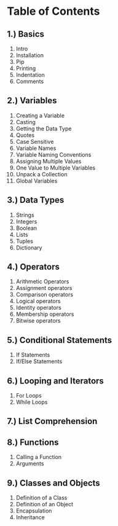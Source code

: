 # Table of Contents
## 1.) Basics
1. Intro
1. Installation
1. Pip
1. Printing
1. Indentation
1. Comments

## 2.) Variables
1. Creating a Variable
1. Casting
1. Getting the Data Type
1. Quotes
1. Case Sensitive
1. Variable Names
1. Variable Naming Conventions
1. Assigning Multiple Values
1. One Value to Multiple Variables
1. Unpack a Collection
1. Global Variables

## 3.) Data Types
1. Strings
1. Integers
1. Boolean
1. Lists
1. Tuples
1. Dictionary

## 4.) Operators
1. Arithmetic Operators
1. Assignment operators 
1. Comparison operators 
1. Logical operators 
1. Identity operators 
1. Membership operators 
1. Bitwise operators 

## 5.) Conditional Statements
1. If Statements
1. If/Else Statements

## 6.) Looping and Iterators
1. For Loops
1. While Loops

## 7.) List Comprehension

## 8.) Functions
1. Calling a Function
1. Arguments

## 9.) Classes and Objects
1. Definition of a Class
1. Definition of an Object
1. Encapsulation
1. Inheritance